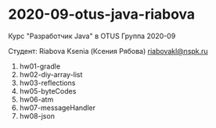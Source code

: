# 2020-09-otus-java-riabova

Курс "Разработчик Java" в OTUS
Группа 2020-09

Студент:
Riabova Ksenia (Ксения Рябова)
riabovakl@nspk.ru


1. hw01-gradle
2. hw02-diy-array-list
3. hw03-reflections
5. hw05-byteCodes
6. hw06-atm
7. hw07-messageHandler
8. hw08-json